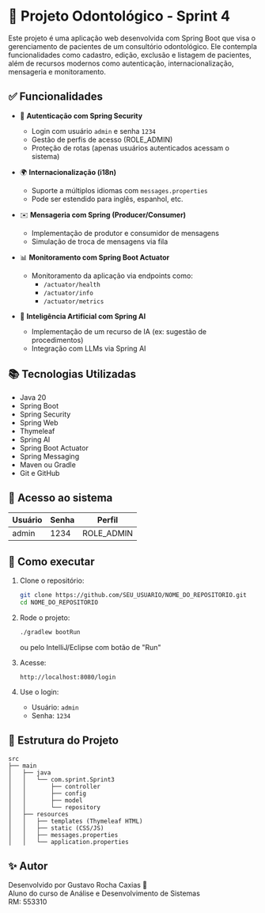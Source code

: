 # 🦷 Projeto Odontológico - Sprint 4

Este projeto é uma aplicação web desenvolvida com Spring Boot que visa o gerenciamento de pacientes de um consultório odontológico. Ele contempla funcionalidades como cadastro, edição, exclusão e listagem de pacientes, além de recursos modernos como autenticação, internacionalização, mensageria e monitoramento.

## ✅ Funcionalidades

- 👤 **Autenticação com Spring Security**
  - Login com usuário `admin` e senha `1234`
  - Gestão de perfis de acesso (ROLE_ADMIN)
  - Proteção de rotas (apenas usuários autenticados acessam o sistema)

- 🌍 **Internacionalização (i18n)**
  - Suporte a múltiplos idiomas com `messages.properties`
  - Pode ser estendido para inglês, espanhol, etc.

- ✉️ **Mensageria com Spring (Producer/Consumer)**
  - Implementação de produtor e consumidor de mensagens
  - Simulação de troca de mensagens via fila

- 📊 **Monitoramento com Spring Boot Actuator**
  - Monitoramento da aplicação via endpoints como:
    - `/actuator/health`
    - `/actuator/info`
    - `/actuator/metrics`

- 🧠 **Inteligência Artificial com Spring AI**
  - Implementação de um recurso de IA (ex: sugestão de procedimentos)
  - Integração com LLMs via Spring AI

## 📚 Tecnologias Utilizadas

- Java 20
- Spring Boot
- Spring Security
- Spring Web
- Thymeleaf
- Spring AI
- Spring Boot Actuator
- Spring Messaging
- Maven ou Gradle
- Git e GitHub

## 🔐 Acesso ao sistema

| Usuário | Senha  | Perfil     |
|---------|--------|------------|
| admin   | 1234   | ROLE_ADMIN |

## 🚀 Como executar

1. Clone o repositório:
   ```bash
   git clone https://github.com/SEU_USUARIO/NOME_DO_REPOSITORIO.git
   cd NOME_DO_REPOSITORIO
   ```

2. Rode o projeto:
   ```bash
   ./gradlew bootRun
   ```
   ou pelo IntelliJ/Eclipse com botão de "Run"

3. Acesse:  
   ```
   http://localhost:8080/login
   ```

4. Use o login:  
   - Usuário: `admin`  
   - Senha: `1234`

## 📁 Estrutura do Projeto

```
src
├── main
│   ├── java
│   │   └── com.sprint.Sprint3
│   │       ├── controller
│   │       ├── config
│   │       ├── model
│   │       └── repository
│   ├── resources
│   │   ├── templates (Thymeleaf HTML)
│   │   ├── static (CSS/JS)
│   │   ├── messages.properties
│   │   └── application.properties
```

## ✨ Autor

Desenvolvido por Gustavo Rocha Caxias 🚀  
Aluno do curso de Análise e Desenvolvimento de Sistemas  
RM: 553310
